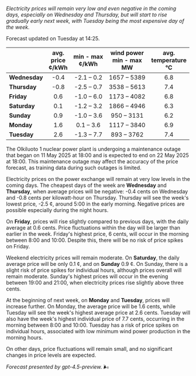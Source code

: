 *Electricity prices will remain very low and even negative in the coming days, especially on Wednesday and Thursday, but will start to rise gradually early next week, with Tuesday being the most expensive day of the week.*

Forecast updated on Tuesday at 14:25.

|              | avg.<br>price<br>¢/kWh | min - max<br>¢/kWh | wind power<br>min - max<br>MW | avg.<br>temperature<br>°C |
|:-------------|:----------------------:|:-------------------:|:----------------------------:|:--------------------------:|
| **Wednesday** | -0.4 | -2.1 – 0.2 | 1657 – 5389 | 6.8 |
| **Thursday**  | -0.8 | -2.5 – 0.7 | 3538 – 5613 | 7.4 |
| **Friday**    | 0.6  | -1.0 – 6.0 | 1173 – 4082 | 6.8 |
| **Saturday**  | 0.1  | -1.2 – 3.2 | 1866 – 4946 | 6.3 |
| **Sunday**    | 0.9  | -1.0 – 3.6 | 950 – 3131  | 6.2 |
| **Monday**    | 1.6  | 0.1 – 3.6  | 1117 – 3840 | 6.9 |
| **Tuesday**   | 2.6  | -1.3 – 7.7 | 893 – 3762  | 7.4 |

The Olkiluoto 1 nuclear power plant is undergoing a maintenance outage that began on 11 May 2025 at 18:00 and is expected to end on 22 May 2025 at 18:00. This maintenance outage may affect the accuracy of the price forecast, as training data during such outages is limited.

Electricity prices on the power exchange will remain at very low levels in the coming days. The cheapest days of the week are **Wednesday** and **Thursday**, when average prices will be negative: -0.4 cents on Wednesday and -0.8 cents per kilowatt-hour on Thursday. Thursday will see the week's lowest price, -2.5 ¢, around 5:00 in the early morning. Negative prices are possible especially during the night hours.

On **Friday**, prices will rise slightly compared to previous days, with the daily average at 0.6 cents. Price fluctuations within the day will be larger than earlier in the week. Friday's highest price, 6 cents, will occur in the morning between 8:00 and 10:00. Despite this, there will be no risk of price spikes on Friday.

Weekend electricity prices will remain moderate. On **Saturday**, the daily average price will be only 0.1 ¢, and on **Sunday** 0.9 ¢. On Sunday, there is a slight risk of price spikes for individual hours, although prices overall will remain moderate. Sunday's highest prices will occur in the evening between 19:00 and 21:00, when electricity prices rise slightly above three cents.

At the beginning of next week, on **Monday** and **Tuesday**, prices will increase further. On Monday, the average price will be 1.6 cents, while Tuesday will see the week's highest average price at 2.6 cents. Tuesday will also have the week's highest individual price of 7.7 cents, occurring in the morning between 8:00 and 10:00. Tuesday has a risk of price spikes on individual hours, associated with low minimum wind power production in the morning hours.

On other days, price fluctuations will remain small, and no significant changes in price levels are expected.

*Forecast presented by gpt-4.5-preview.* 🌬️
